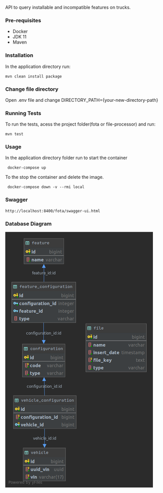 API to query installable and incompatible features on trucks.

### Pre-requisites

- Docker
- JDK 11
- Maven

### Installation

In the application directory run:

```
mvn clean install package
```
### Change file directory

Open .env file and change DIRECTORY_PATH={your-new-directory-path} 

### Running Tests

To run the tests, acess the project folder(fota or file-processor) and run:
```
mvn test
```
### Usage

In the application directory folder run to start the container
```
 docker-compose up
```
To the stop the container and delete the image.

```
 docker-compose down -v --rmi local
```

### Swagger
```
http://localhost:8400/fota/swagger-ui.html
```

### Database Diagram
![alt text](https://github.com/jefsterjr/man/blob/master/man.png)
